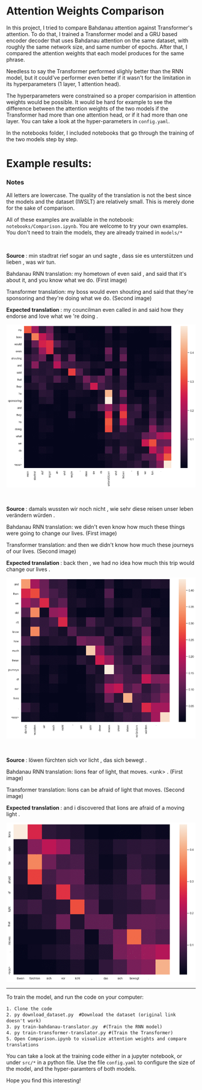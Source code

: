 Attention Weights Comparison
==============================

In this project, I tried to compare Bahdanau attention against Transformer's attention. To do that, I trained a Transformer model and a GRU based encoder decoder that uses Bahdanau attention on the same dataset, with roughly the same network size, and same number of epochs. After that, I compared the attention weights that each model produces for the same phrase.

Needless to say the Transformer performed slighly better than the RNN model, but it could've performer even better if it wasn't for the limitation in its hyperparameters (1 layer, 1 attention head).

The hyperparameters were constrained so a proper comparision in attention weights would be possible. It would be hard for example to see the difference between the attention weights of the two models if the Transformer had more than one attention head, or if it had more than one layer. You can take a look at the hyper-parameters in `config.yaml`.

In the notebooks folder, I included notebooks that go through the training of the two models step by step. 

# <b> Example results: </b>

<h3><b>Notes</b></h3> All letters are lowercase. The quality of the translation is not the best since the models and the dataset (IWSLT) are relatively small. This is merely done for the sake of comparison.

All of these examples are available in the notebook: `notebooks/Comparison.ipynb`. You are welcome to try your own examples. You don't need to train the models, they are already trained in `models/*`

&nbsp;

<b>Source </b>: min stadtrat rief sogar an und sagte , dass sie es unterstützen und lieben , was wir tun. 

Bahdanau RNN translation: my hometown of even said , and said that it's about it, and you know what we do. (First image)

Transformer translation: my boss would even shouting and said that they're sponsoring and they're doing what we do. (Second image)

<b>Expected translation </b>: my councilman even called in and said how they endorse and love what we 're doing .

![First phrase](image/1.gif)

&nbsp;

<b>Source </b>: damals wussten wir noch nicht , wie sehr diese reisen unser leben verändern würden . 

Bahdanau RNN translation: we didn't even know how much these things were going to change our lives. (First image)

Transformer translation: and then we didn't know how much these journeys of our lives. (Second image)

<b>Expected translation </b>: back then , we had no idea how much this trip would change our lives .

![First phrase](image/2.gif)

&nbsp;

<b>Source </b>: löwen fürchten sich vor licht , das sich bewegt . 

Bahdanau RNN translation: lions fear of light, that moves. <unk\> . (First image)

Transformer translation: lions can be afraid of light that moves. (Second image)

<b>Expected translation </b>: and i discovered that lions are afraid of a moving light .

![First phrase](image/3.gif)


----

To train the model, and run the code on your computer:

    1. Clone the code
    2. py download_dataset.py  #Download the dataset (original link doesn't work)
    3. py train-bahdanau-translator.py  #(Train the RNN model)
    4. py train-transformer-translator.py #(Train the Transformer)
    5. Open Comparison.ipynb to visualize attention weights and compare translations

You can take a look at the training code either in a jupyter notebook, or under `src/*` in a python file. Use the file `config.yaml` to configure the size of the model, and the hyper-paramters of both models.

Hope you find this interesting!